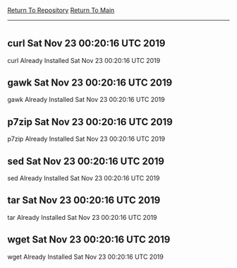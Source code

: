 [Return To Repository](https://github.com/deathbybandaid/piholeparser/)
[Return To Main](https://github.com/deathbybandaid/piholeparser/blob/master/RecentRunLogs/Mainlog.md)
____________________________________
# 
## curl Sat Nov 23 00:20:16 UTC 2019
curl Already Installed Sat Nov 23 00:20:16 UTC 2019
## gawk Sat Nov 23 00:20:16 UTC 2019
gawk Already Installed Sat Nov 23 00:20:16 UTC 2019
## p7zip Sat Nov 23 00:20:16 UTC 2019
p7zip Already Installed Sat Nov 23 00:20:16 UTC 2019
## sed Sat Nov 23 00:20:16 UTC 2019
sed Already Installed Sat Nov 23 00:20:16 UTC 2019
## tar Sat Nov 23 00:20:16 UTC 2019
tar Already Installed Sat Nov 23 00:20:16 UTC 2019
## wget Sat Nov 23 00:20:16 UTC 2019
wget Already Installed Sat Nov 23 00:20:16 UTC 2019
